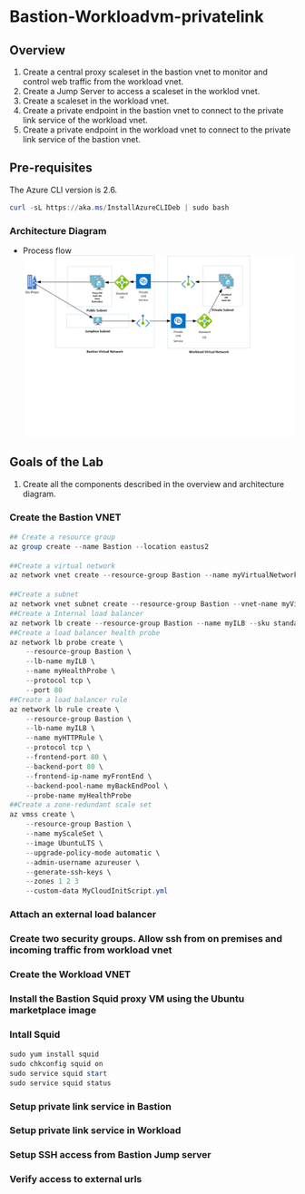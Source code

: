 # Bastion-Workloadvm-privatelink
## Overview

1) Create a central proxy scaleset in the bastion vnet to monitor and control web traffic from the workload vnet. 
2) Create a Jump Server to access a scaleset in the worklod vnet. 
3) Create a scaleset in the workload vnet. 
4) Create a private endpoint in the bastion vnet to connect to the private link service of the workload vnet. 
5) Create a private endpoint in the workload vnet to connect to the private link service of the bastion vnet.  

## Pre-requisites 
The Azure CLI version is 2.6. 
```powershell
curl -sL https://aka.ms/InstallAzureCLIDeb | sudo bash 
```
### Architecture Diagram
* Process flow ![alt text](https://github.com/preddy727/Bastion-Workloadvm-privatelink/blob/master/architecture.png)

## Goals of the Lab
1. Create all the components described in the overview and architecture diagram.    

### Create the Bastion VNET
```powershell 
## Create a resource group 
az group create --name Bastion --location eastus2

##Create a virtual network 
az network vnet create --resource-group Bastion --name myVirtualNetwork --address-prefix 10.0.0.0/16

##Create a subnet 
az network vnet subnet create --resource-group Bastion --vnet-name myVirtualNetwork --name mySubnet --address-prefixes 10.0.0.0/24
##Create a Internal load balancer
az network lb create --resource-group Bastion --name myILB --sku standard --vnet-name MyVirtualNetwork --subnet mySubnet --frontend-ip-name myFrontEnd --backend-pool-name myBackEndPool
##Create a load balancer health probe 
az network lb probe create \
    --resource-group Bastion \
    --lb-name myILB \
    --name myHealthProbe \
    --protocol tcp \
    --port 80
##Create a load balancer rule
az network lb rule create \
    --resource-group Bastion \
    --lb-name myILB \
    --name myHTTPRule \
    --protocol tcp \
    --frontend-port 80 \
    --backend-port 80 \
    --frontend-ip-name myFrontEnd \
    --backend-pool-name myBackEndPool \
    --probe-name myHealthProbe
##Create a zone-redundant scale set 
az vmss create \
    --resource-group Bastion \
    --name myScaleSet \
    --image UbuntuLTS \
    --upgrade-policy-mode automatic \
    --admin-username azureuser \
    --generate-ssh-keys \
    --zones 1 2 3
    --custom-data MyCloudInitScript.yml
```

### Attach an external load balancer

### Create two security groups. Allow ssh from on premises and incoming traffic from workload vnet 

### Create the Workload VNET

### Install the Bastion Squid proxy VM using the Ubuntu marketplace image

### Intall Squid
```powershell 
sudo yum install squid
sudo chkconfig squid on
sudo service squid start
sudo service squid status
```
### Setup private link service in Bastion 

### Setup private link service in Workload 

### Setup SSH access from Bastion Jump server

### Verify access to external urls

